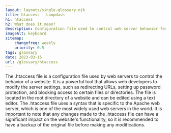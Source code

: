 ```yaml
--- 
layout: layouts/single-glossary.njk
title: htaccess - Loopdash
h1: htaccess
h2: What does it mean?
description: Configuration file used to control web server behavior for WordPress sites.
imageAlt: keyboard
sitemap:
	changefreq: weekly
	priority: 0.5
tags: glossary
date: 2023-03-15
url: /glossary/htaccess
---
```


The .htaccess file is a configuration file used by web servers to control the behavior of a website. It is a powerful tool that allows web developers to modify the server settings, such as redirecting URLs, setting up password protection, and blocking access to certain files or directories. The file is located in the root directory of a website and can be edited using a text editor. The .htaccess file uses a syntax that is specific to the Apache web server, which is one of the most widely used web servers in the world. It is important to note that any changes made to the .htaccess file can have a significant impact on the website's functionality, so it is recommended to have a backup of the original file before making any modifications.
